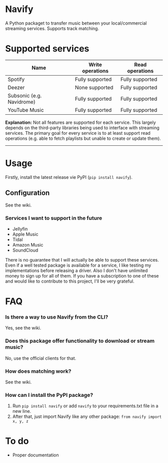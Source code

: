 # Navify

A Python packaget to transfer music between your local/commercial streaming services. Supports track matching.

# Supported services
|Name|Write operations|Read operations|
|--|--|--|
|Spotify|Fully supported|Fully supported|
|Deezer|None supported|Fully supported|
|Subsonic (e.g. Navidrome)|Fully supported|Fully supported|
|YouTube Music|Fully supported|Fully supported|

**Explanation:** Not all features are supported for each service. This largely depends on the third-party libraries being used to interface with streaming services. The primary goal for every service is to at least support read operations (e.g. able to fetch playlists but unable to create or update them).

---

# Usage

Firstly, install the latest release vie PyPI (`pip install navify`).

## Configuration

See the wiki.

### Services I want to support in the future
- Jellyfin
- Apple Music
- Tidal
- Amazon Music
- SoundCloud

There is no guarantee that I will actually be able to support these services. Even if a well tested package is available for a service, I like testing my implementations before
releasing a driver. Also I don't have unlimited money to sign up for all of them. If you have a subscription to one of these and would like to contribute to this project, I'll be very grateful.

# FAQ

### Is there a way to use Navify from the CLI?
Yes, see the wiki.

### Does this package offer functionality to download or stream music?
No, use the official clients for that.

### How does matching work?
See the wiki.

### How can I install the PyPI package?
1. Run `pip install navify` or add `navify` to your requirements.txt file in a new line.
2. After that, just import Navify like any other package: `from navify import x, y, z`

# To do

- Proper documentation

